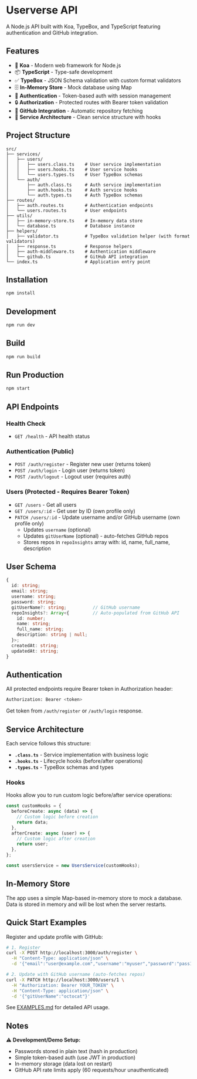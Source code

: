 # Userverse API

A Node.js API built with Koa, TypeBox, and TypeScript featuring authentication and GitHub integration.

## Features

- 🚀 **Koa** - Modern web framework for Node.js
- 📦 **TypeScript** - Type-safe development
- ✅ **TypeBox** - JSON Schema validation with custom format validators
- 🗄️ **In-Memory Store** - Mock database using Map
- 🔐 **Authentication** - Token-based auth with session management
- 🔒 **Authorization** - Protected routes with Bearer token validation
- 🐙 **GitHub Integration** - Automatic repository fetching
- 📂 **Service Architecture** - Clean service structure with hooks

## Project Structure

```
src/
├── services/
│   ├── users/
│   │   ├── users.class.ts    # User service implementation
│   │   ├── users.hooks.ts    # User service hooks
│   │   └── users.types.ts    # User TypeBox schemas
│   └── auth/
│       ├── auth.class.ts     # Auth service implementation
│       ├── auth.hooks.ts     # Auth service hooks
│       └── auth.types.ts     # Auth TypeBox schemas
├── routes/
│   ├── auth.routes.ts        # Authentication endpoints
│   └── users.routes.ts       # User endpoints
├── utils/
│   ├── in-memory-store.ts    # In-memory data store
│   └── database.ts           # Database instance
├── helpers/
│   ├── validator.ts          # TypeBox validation helper (with format validators)
│   ├── response.ts           # Response helpers
│   ├── auth-middleware.ts    # Authentication middleware
│   └── github.ts             # GitHub API integration
└── index.ts                  # Application entry point
```

## Installation

```bash
npm install
```

## Development

```bash
npm run dev
```

## Build

```bash
npm run build
```

## Run Production

```bash
npm start
```

## API Endpoints

### Health Check

- `GET /health` - API health status

### Authentication (Public)

- `POST /auth/register` - Register new user (returns token)
- `POST /auth/login` - Login user (returns token)
- `POST /auth/logout` - Logout user (requires auth)

### Users (Protected - Requires Bearer Token)

- `GET /users` - Get all users
- `GET /users/:id` - Get user by ID (own profile only)
- `PATCH /users/:id` - Update username and/or GitHub username (own profile only)
  - Updates `username` (optional)
  - Updates `gitUserName` (optional) - auto-fetches GitHub repos
  - Stores repos in `repoInsights` array with: id, name, full_name, description

## User Schema

```typescript
{
  id: string;
  email: string;
  username: string;
  password: string;
  gitUserName?: string;          // GitHub username
  repoInsights?: Array<{         // Auto-populated from GitHub API
    id: number;
    name: string;
    full_name: string;
    description: string | null;
  }>;
  createdAt: string;
  updatedAt: string;
}
```

## Authentication

All protected endpoints require Bearer token in Authorization header:

```bash
Authorization: Bearer <token>
```

Get token from `/auth/register` or `/auth/login` response.

## Service Architecture

Each service follows this structure:

- **`.class.ts`** - Service implementation with business logic
- **`.hooks.ts`** - Lifecycle hooks (before/after operations)
- **`.types.ts`** - TypeBox schemas and types

### Hooks

Hooks allow you to run custom logic before/after service operations:

```typescript
const customHooks = {
  beforeCreate: async (data) => {
    // Custom logic before creation
    return data;
  },
  afterCreate: async (user) => {
    // Custom logic after creation
    return user;
  },
};

const usersService = new UsersService(customHooks);
```

## In-Memory Store

The app uses a simple Map-based in-memory store to mock a database. Data is stored in memory and will be lost when the server restarts.

## Quick Start Examples

Register and update profile with GitHub:

```bash
# 1. Register
curl -X POST http://localhost:3000/auth/register \
  -H "Content-Type: application/json" \
  -d '{"email":"user@example.com","username":"myuser","password":"pass123"}'

# 2. Update with GitHub username (auto-fetches repos)
curl -X PATCH http://localhost:3000/users/1 \
  -H "Authorization: Bearer YOUR_TOKEN" \
  -H "Content-Type: application/json" \
  -d '{"gitUserName":"octocat"}'
```

See [EXAMPLES.md](./EXAMPLES.md) for detailed API usage.

## Notes

⚠️ **Development/Demo Setup:**

- Passwords stored in plain text (hash in production)
- Simple token-based auth (use JWT in production)
- In-memory storage (data lost on restart)
- GitHub API rate limits apply (60 requests/hour unauthenticated)

